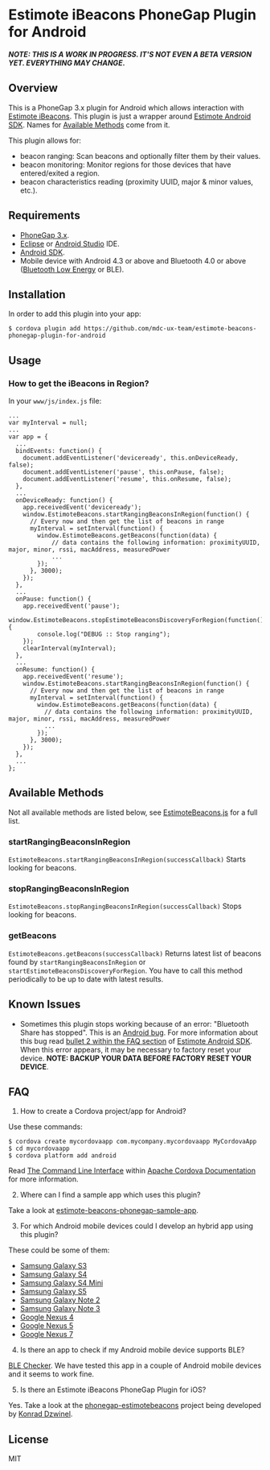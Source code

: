# Estimote iBeacons PhoneGap Plugin for Android

**_NOTE: THIS IS A WORK IN PROGRESS. IT'S NOT EVEN A BETA VERSION YET. EVERYTHING MAY CHANGE_.**

## Overview

This is a PhoneGap 3.x plugin for Android which allows interaction with [Estimote iBeacons](http://estimote.com). This plugin is just a wrapper around [Estimote Android SDK](https://github.com/Estimote/Android-SDK). Names for [Available Methods](#available-methods) come from it.

This plugin allows for:
- beacon ranging: Scan beacons and optionally filter them by their values.
- beacon monitoring: Monitor regions for those devices that have entered/exited a region.
- beacon characteristics reading (proximity UUID, major & minor values, etc.).

## Requirements

- [PhoneGap 3.x](http://phonegap.com/install/).
- [Eclipse](https://www.eclipse.org/downloads/) or [Android Studio](http://developer.android.com/sdk/installing/studio.html) IDE.
- [Android SDK](http://developer.android.com/sdk).
- Mobile device with Android 4.3 or above and Bluetooth 4.0 or above ([Bluetooth Low Energy](http://en.wikipedia.org/wiki/Bluetooth_low_energy) or BLE).

## Installation

In order to add this plugin into your app:
```
$ cordova plugin add https://github.com/mdc-ux-team/estimote-beacons-phonegap-plugin-for-android
```

## Usage

### How to get the iBeacons in Region?

In your `www/js/index.js` file:

```
...
var myInterval = null;
...
var app = {
  ...
  bindEvents: function() {
    document.addEventListener('deviceready', this.onDeviceReady, false);
    document.addEventListener('pause', this.onPause, false);
    document.addEventListener('resume', this.onResume, false);
  },
  ...
  onDeviceReady: function() {
    app.receivedEvent('deviceready');
    window.EstimoteBeacons.startRangingBeaconsInRegion(function() {
      // Every now and then get the list of beacons in range
      myInterval = setInterval(function() {
        window.EstimoteBeacons.getBeacons(function(data) {
            // data contains the following information: proximityUUID, major, minor, rssi, macAddress, measuredPower
            ...
        });
      }, 3000);
    });  
  },
  ...
  onPause: function() {
    app.receivedEvent('pause');
    window.EstimoteBeacons.stopEstimoteBeaconsDiscoveryForRegion(function() {
        console.log("DEBUG :: Stop ranging");
    });
    clearInterval(myInterval);
  },
  ...
  onResume: function() {
    app.receivedEvent('resume');
    window.EstimoteBeacons.startRangingBeaconsInRegion(function() {
      // Every now and then get the list of beacons in range
      myInterval = setInterval(function() {
        window.EstimoteBeacons.getBeacons(function(data) {
          // data contains the following information: proximityUUID, major, minor, rssi, macAddress, measuredPower
          ...
        });
      }, 3000);
    });
  },
  ...
};
```

## Available Methods

Not all available methods are listed below, see [EstimoteBeacons.js](https://github.com/mdc-ux-team/estimote-beacons-phonegap-plugin-for-android/blob/master/www/EstimoteBeacons.js) for a full list.

### startRangingBeaconsInRegion

`EstimoteBeacons.startRangingBeaconsInRegion(successCallback)` Starts looking for beacons.

### stopRangingBeaconsInRegion

`EstimoteBeacons.stopRangingBeaconsInRegion(successCallback)` Stops looking for beacons.

### getBeacons

`EstimoteBeacons.getBeacons(successCallback)` Returns latest list of beacons found by `startRangingBeaconsInRegion` or `startEstimoteBeaconsDiscoveryForRegion`. You have to call this method periodically to be up to date with latest results.

## Known Issues

- Sometimes this plugin stops working because of an error: "Bluetooth Share has stopped". This is an [Android bug](https://code.google.com/p/android/issues/detail?id=67272). For more information about this bug read [bullet 2 within the FAQ section](https://github.com/Estimote/Android-SDK#faq) of [Estimote Android SDK](https://github.com/Estimote/Android-SDK). When this error appears, it may be necessary to factory reset your device. **NOTE: BACKUP YOUR DATA BEFORE FACTORY RESET YOUR DEVICE**.

## FAQ

1. How to create a Cordova project/app for Android?

  Use these commands:
  
  ```
  $ cordova create mycordovaapp com.mycompany.mycordovaapp MyCordovaApp
  $ cd mycordovaapp
  $ cordova platform add android
  ```
  
  Read [The Command Line Interface](http://cordova.apache.org/docs/en/3.4.0/guide_cli_index.md.html#The%20Command-Line%20Interface) within [Apache Cordova Documentation](http://cordova.apache.org/docs/en/3.4.0/) for more information.

2. Where can I find a sample app which uses this plugin?

  Take a look at [estimote-beacons-phonegap-sample-app](https://github.com/mdc-ux-team/estimote-beacons-phonegap-sample-app).

3. For which Android mobile devices could I develop an hybrid app using this plugin?

  These could be some of them:
  - [Samsung Galaxy S3](http://www.samsung.com/global/galaxys3/)
  - [Samsung Galaxy S4](http://www.samsung.com/global/microsite/galaxys4/)
  - [Samsung Galaxy S4 Mini](http://www.samsung.com/global/microsite/galaxys4/)
  - [Samsung Galaxy S5](http://www.samsung.com/global/microsite/galaxys5/)
  - [Samsung Galaxy Note 2](http://www.samsung.com/galaxynote2/)
  - [Samsung Galaxy Note 3](http://www.samsung.com/us/guide-to-galaxy-smart-devices/galaxy-note-3.html)
  - [Google Nexus 4](http://www.google.com/intl/all/nexus/4/)
  - [Google Nexus 5](http://www.google.com/nexus/5/)
  - [Google Nexus 7](http://www.google.com/nexus/7/)

4. Is there an app to check if my Android mobile device supports BLE?

  [BLE Checker](https://play.google.com/store/apps/details?id=com.magicalboy.btd). We have tested this app in a couple of Android mobile devices and it seems to work fine.

5. Is there an Estimote iBeacons PhoneGap Plugin for iOS?

  Yes. Take a look at the [phonegap-estimotebeacons](https://github.com/kdzwinel/phonegap-estimotebeacons) project being developed by [Konrad Dzwinel](https://github.com/kdzwinel). 

## License

MIT
